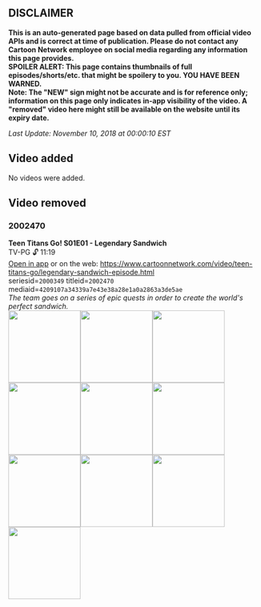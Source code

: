 ## DISCLAIMER
**This is an auto-generated page based on data pulled from official video APIs and is correct at time of publication. Please do not contact any Cartoon Network employee on social media regarding any information this page provides.**  
**SPOILER ALERT: This page contains thumbnails of full episodes/shorts/etc. that might be spoilery to you. YOU HAVE BEEN WARNED.**  
**Note: The "NEW" sign might not be accurate and is for reference only; information on this page only indicates in-app visibility of the video. A "removed" video here might still be available on the website until its expiry date.**  

_Last Update: November 10, 2018 at 00:00:10 EST_
## Video added
No videos were added.
## Video removed
### 2002470
**Teen Titans Go! S01E01 - Legendary Sandwich**  
TV-PG 🔓 11:19  
[Open in app](https://tinyurl.com/y8gm2q3e) or on the web: https://www.cartoonnetwork.com/video/teen-titans-go/legendary-sandwich-episode.html  
seriesid=`2000349` titleid=`2002470` mediaid=`4209107a34339a7e43e38a28e1a0a2863a3de5ae`  
_The team goes on a series of epic quests in order to create the world's perfect sandwich._  
<a href="https://s3.amazonaws.com/cn-orchestrator/2002470_001_1280x720.jpg"><img src="https://s3.amazonaws.com/cn-orchestrator/2002470_001_640x360.jpg" height="144px" /></a><a href="https://s3.amazonaws.com/cn-orchestrator/2002470_002_1280x720.jpg"><img src="https://s3.amazonaws.com/cn-orchestrator/2002470_002_640x360.jpg" height="144px" /></a><a href="https://s3.amazonaws.com/cn-orchestrator/2002470_003_1280x720.jpg"><img src="https://s3.amazonaws.com/cn-orchestrator/2002470_003_640x360.jpg" height="144px" /></a><a href="https://s3.amazonaws.com/cn-orchestrator/2002470_004_1280x720.jpg"><img src="https://s3.amazonaws.com/cn-orchestrator/2002470_004_640x360.jpg" height="144px" /></a><a href="https://s3.amazonaws.com/cn-orchestrator/2002470_005_1280x720.jpg"><img src="https://s3.amazonaws.com/cn-orchestrator/2002470_005_640x360.jpg" height="144px" /></a><a href="https://s3.amazonaws.com/cn-orchestrator/2002470_006_1280x720.jpg"><img src="https://s3.amazonaws.com/cn-orchestrator/2002470_006_640x360.jpg" height="144px" /></a><a href="https://s3.amazonaws.com/cn-orchestrator/2002470_007_1280x720.jpg"><img src="https://s3.amazonaws.com/cn-orchestrator/2002470_007_640x360.jpg" height="144px" /></a><a href="https://s3.amazonaws.com/cn-orchestrator/2002470_008_1280x720.jpg"><img src="https://s3.amazonaws.com/cn-orchestrator/2002470_008_640x360.jpg" height="144px" /></a><a href="https://s3.amazonaws.com/cn-orchestrator/2002470_009_1280x720.jpg"><img src="https://s3.amazonaws.com/cn-orchestrator/2002470_009_640x360.jpg" height="144px" /></a><a href="https://s3.amazonaws.com/cn-orchestrator/2002470_010_1280x720.jpg"><img src="https://s3.amazonaws.com/cn-orchestrator/2002470_010_640x360.jpg" height="144px" /></a>
